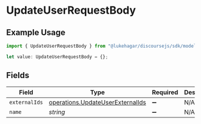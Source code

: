 # UpdateUserRequestBody

## Example Usage

```typescript
import { UpdateUserRequestBody } from "@lukehagar/discoursejs/sdk/models/operations";

let value: UpdateUserRequestBody = {};
```

## Fields

| Field                                                                                       | Type                                                                                        | Required                                                                                    | Description                                                                                 |
| ------------------------------------------------------------------------------------------- | ------------------------------------------------------------------------------------------- | ------------------------------------------------------------------------------------------- | ------------------------------------------------------------------------------------------- |
| `externalIds`                                                                               | [operations.UpdateUserExternalIds](../../../sdk/models/operations/updateuserexternalids.md) | :heavy_minus_sign:                                                                          | N/A                                                                                         |
| `name`                                                                                      | *string*                                                                                    | :heavy_minus_sign:                                                                          | N/A                                                                                         |
